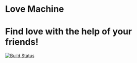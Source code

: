 # Love Machine
# Find love with the help of your friends!
[![Build Status](https://travis-ci.org/Spinaldash/loveMachine.svg)](https://travis-ci.org/Spinaldash/loveMachine)
